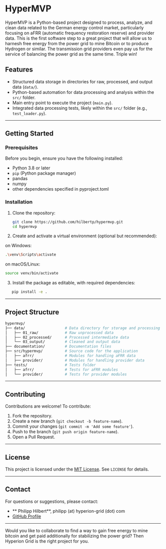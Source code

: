 
# **HyperMVP**
HyperMVP is a Python-based project designed to process, analyze, and clean data related to the German energy control market, particularly focusing on aFRR (automatic frequency restoration reserve) and provider data.
This is the first software step to a great project that will allow us to harnesh free energy from the power grid to mine Bitcoin or to produce Hydrogen or similar. The transmission grid providers even pay us for the service of balancing the power grid as the same time. Triple win!

## **Features**
- Structured data storage in directories for raw, processed, and output data (`data/`).
- Python-based automation for data processing and analysis within the `src/` folder.
- Main entry point to execute the project (`main.py`).
- Integrated data processing tests, likely within the `src/` folder (e.g., `test_loader.py`).

---

## **Getting Started**

### **Prerequisites**
Before you begin, ensure you have the following installed:
- Python 3.8 or later
- `pip` (Python package manager)
- pandas
- numpy
- other dependencies specified in pyproject.toml


### **Installation**
1. Clone the repository:
   ```bash
   git clone https://github.com/hilbertp/hypermvp.git
   cd hypermvp
   ```
2. Create and activate a virtual environment (optional but recommended):

on Windows:
```bash
.\venv\Scripts\activate
```
on macOS/Linux:
```bash
source venv/bin/activate
```
3. Install the package as editable, with required dependencies:
```bash
   pip install -e .
```

---


## **Project Structure**
```bash 
hypermvp/
├── data/                  # Data directory for storage and processing
│   ├── 01_raw/            # Raw unprocessed data
│   ├── 02_processed/      # Processed intermediate data
│   └── 03_output/         # Cleaned and output data
├── documentation/         # Documentation files
├── src/hypermvp/          # Source code for the application
│   ├── afrr/              # Modules for handling aFRR data
│   ├── provider/          # Modules for handling provider data
├── tests/                 # Tests folder
│   ├── afrr/              # Tests for aFRR modules
│   └── provider/          # Tests for provider modules
```

---

## **Contributing**
Contributions are welcome! To contribute:
1. Fork the repository.
2. Create a new branch (`git checkout -b feature-name`).
3. Commit your changes (`git commit -m 'Add some feature'`).
4. Push to the branch (`git push origin feature-name`).
5. Open a Pull Request.

---

## **License**
This project is licensed under the [MIT License](LICENSE). See `LICENSE` for details.

---

## **Contact**
For questions or suggestions, please contact:  
- ** Philipp Hilbert**, philipp (at) hyperion-grid (dot) com  
- [GitHub Profile](https://github.com/hilbertp)

---

Would you like to collaborate to find a way to gain free energy to mine bitcoin and get paid additionally for stabilizing the power grid? Then Hyperion Grid is the right project for you. 